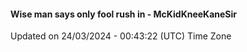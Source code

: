 #### Wise man says only fool rush in - McKidKneeKaneSir
Updated on 24/03/2024 - 00:43:22 (UTC) Time Zone

